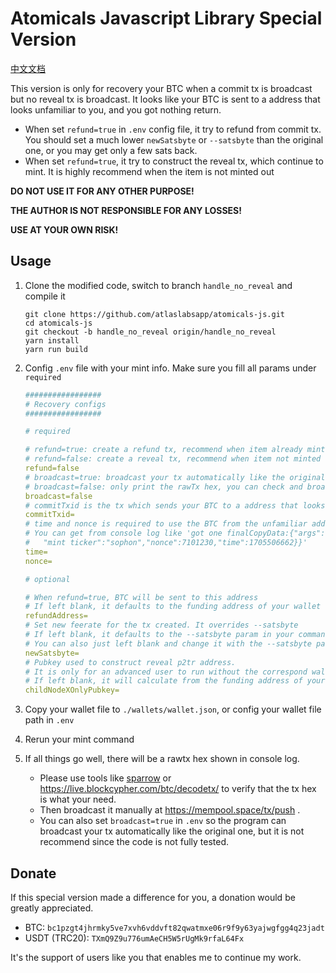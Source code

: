# Atomicals Javascript Library Special Version

[中文文档](https://github.com/atlaslabsapp/atomicals-js/blob/handle_no_reveal/README_cn.md)


This version is only for recovery your BTC when a commit tx is broadcast but no reveal tx is broadcast.
It looks like your BTC is sent to a address that looks unfamiliar to you, and you got nothing return.
- When set `refund=true` in `.env` config file, it try to refund from commit tx. 
  You should set a much lower `newSatsbyte` or `--satsbyte` than the original one, or you may get only a few sats back.
- When set `refund=true`, it try to construct the reveal tx, which continue to mint. 
  It is highly recommend when the item is not minted out

**DO NOT USE IT FOR ANY OTHER PURPOSE!**

**THE AUTHOR IS NOT RESPONSIBLE FOR ANY LOSSES!**

**USE AT YOUR OWN RISK!**

## Usage

1. Clone the modified code, switch to branch `handle_no_reveal` and compile it
    ```
    git clone https://github.com/atlaslabsapp/atomicals-js.git
    cd atomicals-js
    git checkout -b handle_no_reveal origin/handle_no_reveal
    yarn install
    yarn run build
    ```

2. Config `.env` file with your mint info. Make sure you fill all params under `required`
    ``` yaml
    #################
    # Recovery configs
    #################
    
    # required
    
    # refund=true: create a refund tx, recommend when item already minted out
    # refund=false: create a reveal tx, recommend when item not minted out
    refund=false
    # broadcast=true: broadcast your tx automatically like the original one
    # broadcast=false: only print the rawTx hex, you can check and broadcast it manually
    broadcast=false
    # commitTxid is the tx which sends your BTC to a address that looks unfamiliar to you
    commitTxid=
    # time and nonce is required to use the BTC from the unfamiliar address which commit tx sent to
    # You can get from console log like 'got one finalCopyData:{"args":{"bitworkc":"000000","bitworkr":"6238",
    #   "mint ticker":"sophon","nonce":7101230,"time":1705506662}}'
    time=
    nonce=
    
    # optional
    
    # When refund=true, BTC will be sent to this address
    # If left blank, it defaults to the funding address of your wallet
    refundAddress=
    # Set new feerate for the tx created. It overrides --satsbyte
    # If left blank, it defaults to the --satsbyte param in your command
    # You can also just left blank and change it with the --satsbyte param
    newSatsbyte=
    # Pubkey used to construct reveal p2tr address.
    # It is only for an advanced user to run without the correspond wallet json file
    # If left blank, it will calculate from the funding address of your wallet
    childNodeXOnlyPubkey=
    ```

3. Copy your wallet file to `./wallets/wallet.json`, or config your wallet file path in `.env`

4. Rerun your mint command

5. If all things go well, there will be a rawtx hex shown in console log.
   - Please use tools like [sparrow](https://sparrowwallet.com/) or https://live.blockcypher.com/btc/decodetx/ to verify that the tx hex is what your need.
   - Then broadcast it manually at https://mempool.space/tx/push .
   - You can also set `broadcast=true` in `.env` so the program can broadcast your tx automatically like the original one, but it is not recommend since the code is not fully tested.


## Donate
If this special version made a difference for you, a donation would be greatly appreciated.

- BTC: `bc1pzgt4jhrmky5ve7xvh6vddvft82qwatmxe06r9f9y63yajwgfgg4q23jadt`
- USDT (TRC20): `TXmQ9Z9u776umAeCH5W5rUgMk9rfaL64Fx`

It's the support of users like you that enables me to continue my work.
